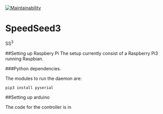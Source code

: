 [![Maintainability](https://api.codeclimate.com/v1/badges/92616e7213e76416dad5/maintainability)](https://codeclimate.com/github/PhenoTIPI/SpeedSeed3/maintainability)

# SpeedSeed3
SS<sup>3</sup>


##Setting up Raspbery Pi
The setup currently consist of a Raspberry Pi3 running Raspbian. 


###Python dependencies. 

The modules to run the daemon are:

```
pip3 install pyserial
```

##Setting up arduino

The code for the controller is in 
